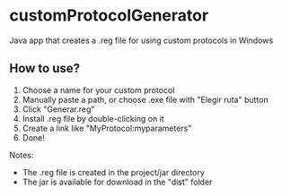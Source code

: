 # customProtocolGenerator
Java app that creates a .reg file for using custom protocols in Windows

## How to use?

1. Choose a name for your custom protocol
2. Manually paste a path, or choose .exe file with "Elegir ruta" button
3. Click "Generar.reg"
4. Install .reg file by double-clicking on it
5. Create a link like "MyProtocol:myparameters"
6. Done!

Notes:
 - The .reg file is created in the project/jar directory
 - The jar is available for download in the "dist" folder



